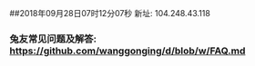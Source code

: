 ##2018年09月28日07时12分07秒 新址: 104.248.43.118
### 兔友常见问题及解答: https://github.com/wanggonging/d/blob/w/FAQ.md
